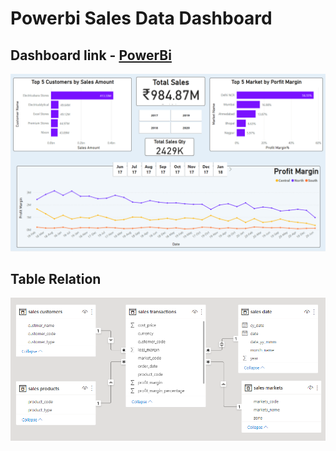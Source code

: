 # Powerbi Sales Data Dashboard


## Dashboard link - [PowerBi](https://app.powerbi.com/groups/me/reports/f11f89fa-203b-4d3f-82cd-80d07026a050/ReportSection69aa7553607b22b6681c)


![First Page](https://raw.githubusercontent.com/Ankitkalauni/sales_data_powerbi_dashboard/main/images/page1.png)


## Table Relation
![table relation](https://raw.githubusercontent.com/Ankitkalauni/sales_data_powerbi_dashboard/main/images/relation.png)
